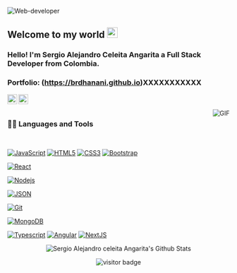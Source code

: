 ![Web-developer](https://i.ibb.co/KmbphQ7/banner-github.png)
    
## Welcome to my world <img src="https://github.com/TheDudeThatCode/TheDudeThatCode/blob/master/Assets/Earth.gif" width="24px">

### Hello! I'm Sergio Alejandro Celeita Angarita a Full Stack Developer from Colombia.

### Portfolio: (https://brdhanani.github.io)XXXXXXXXXXX


<a href="https://www.linkedin.com/in/sergioceleita-front-end">
  <img align="left" alt="Sergio Alejandro Celeita Angarita " width="22px" src="https://cdn.jsdelivr.net/npm/simple-icons@v3/icons/linkedin.svg" />
</a>

<a href="http://www.youtube.com/@sergioalejandroceleitaanga3449">
  <img align="left" alt="Sergio Alejandro Celeita Angarita" width="22px" src="https://cdn.jsdelivr.net/npm/simple-icons@v3/icons/youtube.svg" />
</a>

<br />
<br />

  <img align="right" alt="GIF" src="https://media.giphy.com/media/836HiJc7pgzy8iNXCn/giphy.gif" />
  
### 👨‍💻 Languages and Tools

<br />

[![JavaScript](https://img.shields.io/badge/-JavaScript-black?style=flat&logo=javascript&link=https://github.com/1946050613082)](https://github.com/1946050613082) 
[![HTML5](https://img.shields.io/badge/-HTML5-E34F26?style=flat&logo=html5&logoColor=white&link=https://github.com/1946050613082)](https://github.com/1946050613082) 
[![CSS3](https://img.shields.io/badge/-CSS3-1572B6?style=flat&logo=css3&link=https:https://github.com/1946050613082)](https:https://github.com/1946050613082) 
[![Bootstrap](https://img.shields.io/badge/-Bootstrap-563D7C?style=flat&logo=bootstrap&link=https://github.com/1946050613082)](https://github.com/1946050613082) 

[![React](https://img.shields.io/badge/-React-black?style=flat&logo=react&link=https://github.com/1946050613082)](https://github.com/1946050613082) 


[![Nodejs](https://img.shields.io/badge/-Nodejs-green?style=flat&logo=Node.js&link=https://github.com/1946050613082)](https://github.com/1946050613082) 

[![JSON](https://img.shields.io/badge/-json-02569B?style=flat&logo=json&link=https://github.com/1946050613082)](https://github.com/1946050613082)


[![Git](https://img.shields.io/badge/-Git-black?style=flat&logo=git&link=https://github.com/1946050613082)](https://github.com/1946050613082) 

[![MongoDB](https://img.shields.io/badge/-MongoDB-FCA121?style=flat&logo=mongodb&link=https://github.com/1946050613082)](https://github.com/1946050613082) 

[![Typescript](https://img.shields.io/badge/-TypeScript-white?style=flat&logo=typescript&link=https:https://github.com/1946050613082)](https://github.com/1946050613082)
[![Angular](https://img.shields.io/badge/-Angular-red?style=flat&logo=angular&link=https://github.com/1946050613082)](https://github.com/1946050613082) 
[![NextJS](https://img.shields.io/badge/-NextJS-black?style=flat&logo=nextjs&link=https://github.com/1946050613082)](https://github.com/1946050613082)


<p align='center'>
  <img align="center" src="https://github-readme-stats.vercel.app/api?username=brdhanani&show_icons=true&title_color=fff&icon_color=79ff97&text_color=efefef&bg_color=24292e" alt="Sergio Alejandro celeita Angarita's Github Stats">
</p>

<p align='center'>
  <img src="https://visitor-badge.glitch.me/badge?page_id=brdhanani.brdhanani" alt="visitor badge"/>
</p>


